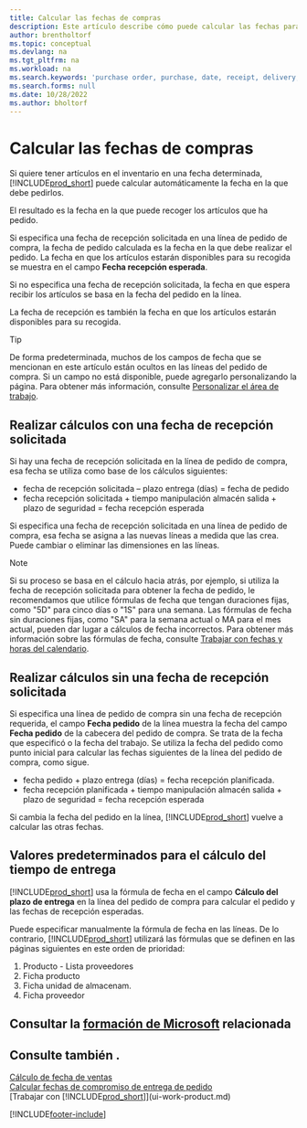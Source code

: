 ```yaml
---
title: Calcular las fechas de compras
description: Este artículo describe cómo puede calcular las fechas para las compras.
author: brentholtorf
ms.topic: conceptual
ms.devlang: na
ms.tgt_pltfrm: na
ms.workload: na
ms.search.keywords: 'purchase order, purchase, date, receipt, delivery, lead time'
ms.search.forms: null
ms.date: 10/28/2022
ms.author: bholtorf
---
```

# <a name="calculate-dates-for-purchases" />Calcular las fechas de compras

Si quiere tener artículos en el inventario en una fecha determinada, [!INCLUDE[prod_short](includes/prod_short.md)] puede calcular automáticamente la fecha en la que debe pedirlos. 

El resultado es la fecha en la que puede recoger los artículos que ha pedido.  

Si especifica una fecha de recepción solicitada en una línea de pedido de compra, la fecha de pedido calculada es la fecha en la que debe realizar el pedido. La fecha en que los artículos estarán disponibles para su recogida se muestra en el campo **Fecha recepción esperada**.  

Si no especifica una fecha de recepción solicitada, la fecha en que espera recibir los artículos se basa en la fecha del pedido en la línea. 

La fecha de recepción es también la fecha en que los artículos estarán disponibles para su recogida.  

> [!TIP]
> De forma predeterminada, muchos de los campos de fecha que se mencionan en este artículo están ocultos en las líneas del pedido de compra. Si un campo no está disponible, puede agregarlo personalizando la página. Para obtener más información, consulte [Personalizar el área de trabajo](ui-personalization-user.md).

## <a name="calculating-with-a-requested-receipt-date" />Realizar cálculos con una fecha de recepción solicitada

Si hay una fecha de recepción solicitada en la línea de pedido de compra, esa fecha se utiliza como base de los cálculos siguientes:  

- fecha de recepción solicitada – plazo entrega (días) = fecha de pedido  
- fecha recepción solicitada + tiempo manipulación almacén salida + plazo de seguridad = fecha recepción esperada  

Si especifica una fecha de recepción solicitada en una línea de pedido de compra, esa fecha se asigna a las nuevas líneas a medida que las crea. Puede cambiar o eliminar las dimensiones en las líneas.  

> [!NOTE]
> Si su proceso se basa en el cálculo hacia atrás, por ejemplo, si utiliza la fecha de recepción solicitada para obtener la fecha de pedido, le recomendamos que utilice fórmulas de fecha que tengan duraciones fijas, como "5D" para cinco días o "1S" para una semana. Las fórmulas de fecha sin duraciones fijas, como "SA" para la semana actual o MA para el mes actual, pueden dar lugar a cálculos de fecha incorrectos. Para obtener más información sobre las fórmulas de fecha, consulte [Trabajar con fechas y horas del calendario](ui-enter-date-ranges.md).

## <a name="calculating-without-a-requested-receipt-date" />Realizar cálculos sin una fecha de recepción solicitada

Si especifica una línea de pedido de compra sin una fecha de recepción requerida, el campo **Fecha pedido** de la línea muestra la fecha del campo **Fecha pedido** de la cabecera del pedido de compra. Se trata de la fecha que especificó o la fecha del trabajo. Se utiliza la fecha del pedido como punto inicial para calcular las fechas siguientes de la línea del pedido de compra, como sigue.  

- fecha pedido + plazo entrega (días) = fecha recepción planificada.  
- fecha recepción planificada + tiempo manipulación almacén salida + plazo de seguridad = fecha recepción esperada  

Si cambia la fecha del pedido en la línea, [!INCLUDE[prod_short](includes/prod_short.md)] vuelve a calcular las otras fechas.  

## <a name="default-values-for-lead-time-calculation" />Valores predeterminados para el cálculo del tiempo de entrega

[!INCLUDE[prod_short](includes/prod_short.md)] usa la fórmula de fecha en el campo **Cálculo del plazo de entrega** en la línea del pedido de compra para calcular el pedido y las fechas de recepción esperadas.  

Puede especificar manualmente la fórmula de fecha en las líneas. De lo contrario, [!INCLUDE[prod_short](includes/prod_short.md)] utilizará las fórmulas que se definen en las páginas siguientes en este orden de prioridad:

1. Producto - Lista proveedores
2. Ficha producto
3. Ficha unidad de almacenam.
4. Ficha proveedor

## <a name="see-related-microsoft-training" />Consultar la [formación de Microsoft](/training/modules/estimate-receipt-dates-dynamics-365-business-central/) relacionada

## <a name="see-also" />Consulte también .

[Cálculo de fecha de ventas](sales-date-calculation-for-sales.md)  
[Calcular fechas de compromiso de entrega de pedido](sales-how-to-calculate-order-promising-dates.md)  
[Trabajar con [!INCLUDE[prod_short](includes/prod_short.md)]](ui-work-product.md)  


[!INCLUDE[footer-include](includes/footer-banner.md)]
